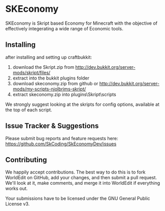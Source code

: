 SKEconomy
=========

SKEconomy is Skript based Economy for Minecraft with the objective of effectively 
integerating a wide range of Economic tools.


Installing
-------------------------------------

after installing and setting up craftbukkit:
1. download the Skript.zip from http://dev.bukkit.org/server-mods/skript/files/
2. extract into the bukkit plugins folder
3. download skeconomy.zip from github or http://dev.bukkit.org/server-mods/my-scripts-njolbrims-skript/
4. extract skeconomy.zip into plugins\Skript\scripts

We strongly suggest looking at the skripts for config options, available at the top of each script.


Issue Tracker & Suggestions
-------------

Please submit bug reports and feature requests here:
https://github.com/SkCoding/SkEconomyDev/issues


Contributing
------------

We happily accept contributions. The best way to do this is to fork
WorldEdit on GitHub, add your changes, and then submit a pull request. We'll
look at it, make comments, and merge it into WorldEdit if everything
works out.

Your submissions have to be licensed under the GNU General Public License v3.